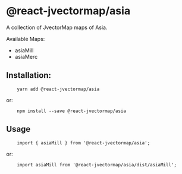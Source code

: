# @react-jvectormap/asia

A collection of JvectorMap maps of Asia.

Available Maps:

- asiaMill
- asiaMerc

## Installation:

```
    yarn add @react-jvectormap/asia
```

or:

```
    npm install --save @react-jvectormap/asia
```

## Usage

```
    import { asiaMill } from '@react-jvectormap/asia';
```

or:

```
    import asiaMill from '@react-jvectormap/asia/dist/asiaMill';
```
